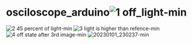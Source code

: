# osciloscope_arduino![1 off_light-min](https://user-images.githubusercontent.com/63793311/222067539-120cf8c5-3618-46ee-98bf-a1f62f57cd24.jpg)
![2 45 percent of light-min](https://user-images.githubusercontent.com/63793311/222067556-7d049407-8c6f-4c49-973e-bc769be8d7af.jpg)
![3  light is higher than refence-min](https://user-images.githubusercontent.com/63793311/222067568-ee8d83e1-51e0-4c39-89ff-ae1963fb1b9f.jpg)
![4 off state after 3rd image-min](https://user-images.githubusercontent.com/63793311/222067594-ae8dc03c-c7e1-4d0c-9b69-9db36263ac75.jpg)
![20230101_230237-min](https://user-images.githubusercontent.com/63793311/222067604-8088a95f-7064-4607-89bc-ff14daaf13aa.jpg)
